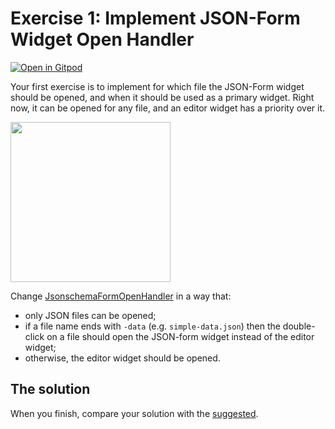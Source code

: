 # Exercise 1: Implement JSON-Form Widget Open Handler

[![Open in Gitpod](https://gitpod.io/button/open-in-gitpod.svg)](https://gitpod.io#https://github.com/TypeFox/theia-workshop/tree/exercise-1)

Your first exercise is to implement for which file the JSON-Form widget should be opened, and when it should be used as a primary widget.
Right now, it can be opened for any file, and an editor widget has a priority over it.

<img src="https://user-images.githubusercontent.com/3082655/41194491-1f3b2d9c-6c1c-11e8-9762-f7838e858611.png" height="256px" />

Change [JsonschemaFormOpenHandler](jsonschema-form-extension/src/browser/jsonschema-form-open-handler.ts) in a way that:

- only JSON files can be opened;
- if a file name ends with `-data` (e.g.  `simple-data.json`) then the double-click on a file should open the JSON-form widget instead of the editor widget;
- otherwise, the editor widget should be opened.

## The solution

When you finish, compare your solution with the [suggested](https://github.com/TypeFox/theia-workshop/blob/d32124df4b77c236c0e6b1da71cd5243b53aa0dd/jsonschema-form-extension/src/browser/jsonschema-form-open-handler.ts#L16-L24).